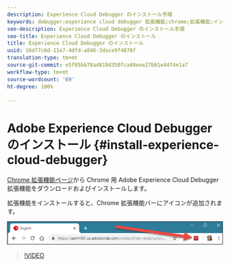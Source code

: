```yaml
---
description: Experience Cloud Debugger のインストール手順
keywords: debugger;experience cloud debugger 拡張機能;chrome;拡張機能;インストール
seo-description: Experience Cloud Debugger のインストール手順
seo-title: Experience Cloud Debugger のインストール
title: Experience Cloud Debugger のインストール
uuid: 16d77c6d-11e7-4dfd-a846-3dace9f4070f
translation-type: tm+mt
source-git-commit: e5f85bb78ad818d3507ca48eee27bb1e44f4e1a7
workflow-type: tm+mt
source-wordcount: '69'
ht-degree: 100%

---
```



# Adobe Experience Cloud Debugger のインストール {#install-experience-cloud-debugger}

[Chrome 拡張機能ページ](https://chrome.google.com/webstore/detail/adobe-experience-cloud-de/ocdmogmohccmeicdhlhhgepeaijenapj)から Chrome 用 Adobe Experience Cloud Debugger 拡張機能をダウンロードおよびインストールします。

拡張機能をインストールすると、Chrome 拡張機能バーにアイコンが追加されます。

![](assets/start-icon.jpg)

>[!VIDEO](https://video.tv.adobe.com/v/23114t2/)
